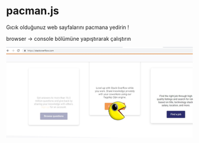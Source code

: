 # pacman.js
Gıcık olduğunuz web sayfalarını pacmana yedirin !

browser -> console bölümüne yapıştırarak çalıştırın

![pacman](https://github.com/dursunkatar/pacman.js/blob/master/yerken.jpg)
